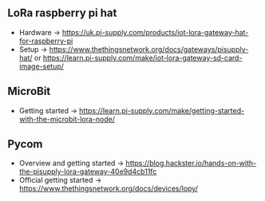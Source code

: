 ## LoRa raspberry pi hat
* Hardware -> https://uk.pi-supply.com/products/iot-lora-gateway-hat-for-raspberry-pi
* Setup -> https://www.thethingsnetwork.org/docs/gateways/pisupply-hat/ or https://learn.pi-supply.com/make/iot-lora-gateway-sd-card-image-setup/

## MicroBit 
* Getting started -> https://learn.pi-supply.com/make/getting-started-with-the-microbit-lora-node/

## Pycom
* Overview and getting started -> https://blog.hackster.io/hands-on-with-the-pisupply-lora-gateway-40e9d4cb11fc
* Official getting started -> https://www.thethingsnetwork.org/docs/devices/lopy/